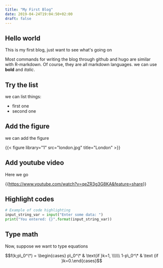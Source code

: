 ```yaml
---
title: "My First Blog"
date: 2019-04-24T19:04:50+02:00
draft: false
---
```


## Hello world

This is my first blog, just want to see what's going on

Most commands for writing the blog through github and hugo are similar with R-markdown. Of course, they are all markdown languages. we can use __bold__ and *italic*.


## Try the list

we can list things:

* first one
* second one

## Add the figure

we can add the figure

{{< figure library="1" src="london.jpg" title="London" >}}


## Add youtube video

Here we go

{{<https://www.youtube.com/watch?v=qeZR3g3G8KA&feature=share>}}

## Highlight codes

```python
# Example of code highlighting
input_string_var = input("Enter some data: ")
print("You entered: {}".format(input_string_var))
```

## Type math

Now, suppose we want to type equations

$$f(k;p\_0^\*) = \begin{cases} p\_0^\* & \text{if }k=1, \\\\\\
1-p\_0^\* & \text {if }k=0.\end{cases}$$
